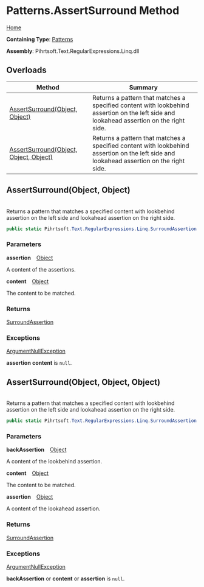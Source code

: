 # Patterns\.AssertSurround Method

[Home](../../../../../../README.md)

**Containing Type**: [Patterns](../README.md)

**Assembly**: Pihrtsoft\.Text\.RegularExpressions\.Linq\.dll

## Overloads

| Method | Summary |
| ------ | ------- |
| [AssertSurround(Object, Object)](#Pihrtsoft_Text_RegularExpressions_Linq_Patterns_AssertSurround_System_Object_System_Object_) | Returns a pattern that matches a specified content with lookbehind assertion on the left side and lookahead assertion on the right side\. |
| [AssertSurround(Object, Object, Object)](#Pihrtsoft_Text_RegularExpressions_Linq_Patterns_AssertSurround_System_Object_System_Object_System_Object_) | Returns a pattern that matches a specified content with lookbehind assertion on the left side and lookahead assertion on the right side\. |

## AssertSurround\(Object, Object\) <a id="Pihrtsoft_Text_RegularExpressions_Linq_Patterns_AssertSurround_System_Object_System_Object_"></a>

\
Returns a pattern that matches a specified content with lookbehind assertion on the left side and lookahead assertion on the right side\.

```csharp
public static Pihrtsoft.Text.RegularExpressions.Linq.SurroundAssertion AssertSurround(object assertion, object content)
```

### Parameters

**assertion** &ensp; [Object](https://docs.microsoft.com/en-us/dotnet/api/system.object)

A content of the assertions\.

**content** &ensp; [Object](https://docs.microsoft.com/en-us/dotnet/api/system.object)

The content to be matched\.

### Returns

[SurroundAssertion](../../SurroundAssertion/README.md)

### Exceptions

[ArgumentNullException](https://docs.microsoft.com/en-us/dotnet/api/system.argumentnullexception)

**assertion** **content** is `null`\.

## AssertSurround\(Object, Object, Object\) <a id="Pihrtsoft_Text_RegularExpressions_Linq_Patterns_AssertSurround_System_Object_System_Object_System_Object_"></a>

\
Returns a pattern that matches a specified content with lookbehind assertion on the left side and lookahead assertion on the right side\.

```csharp
public static Pihrtsoft.Text.RegularExpressions.Linq.SurroundAssertion AssertSurround(object backAssertion, object content, object assertion)
```

### Parameters

**backAssertion** &ensp; [Object](https://docs.microsoft.com/en-us/dotnet/api/system.object)

A content of the lookbehind assertion\.

**content** &ensp; [Object](https://docs.microsoft.com/en-us/dotnet/api/system.object)

The content to be matched\.

**assertion** &ensp; [Object](https://docs.microsoft.com/en-us/dotnet/api/system.object)

A content of the lookahead assertion\.

### Returns

[SurroundAssertion](../../SurroundAssertion/README.md)

### Exceptions

[ArgumentNullException](https://docs.microsoft.com/en-us/dotnet/api/system.argumentnullexception)

**backAssertion** or **content** or **assertion** is `null`\.

